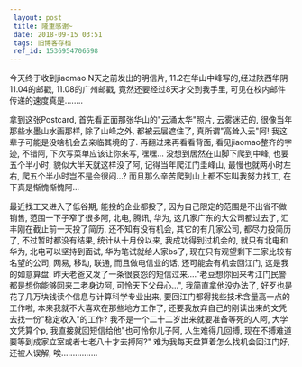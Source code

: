 ```yaml
---
 layout: post
 title: 隆重感谢~
 date: 2018-09-15 03:51
 tags: 旧博客存档
 ref_id: 1536954706598
---
```

今天终于收到jiaomao N天之前发出的明信片, 11.2在华山中峰写的,经过陕西华阴11.04的邮戳, 11.08的广州邮戳,
竟然还要经过8天才交到我手里, 可见在校内邮件传递的速度真是........



拿到这张Postcard, 首先看正面那张华山的"云涌太华"照片, 云雾迷茫的, 很像当年那些水墨山水画那样, 除了山峰之外, 都被云层遮住了,
真所谓"高耸入云"阿! 我这辈子可能是没啥机会去亲临其境的了. 再翻过来再看看背面, 看见jiaomao整齐的字迹, 不错阿, 下次写菜单应该让你来写,
嘿嘿... 没想到居然在山脚下爬到中峰, 也要五个半小时, 貌似大半天就这样没了阿, 记得当年爬江门圭峰山, 最慢也就两小时左右,
爬五个半小时岂不是会很闷...? 而且那么辛苦爬到山上都不忘叫我努力找工, 在下真是惭愧惭愧阿...



最近找工又进入了低谷期, 能投的企业都投了, 因为自己限定的范围是不出省不做销售, 范围一下子窄了很多阿, 北电, 腾讯, 华为,
这几家广东的大公司都过去了, 汇丰刚在截止前一天投了简历, 还不知有没有机会, 其它的有几家公司, 都尽力投简历了, 不过暂时都没有结果,
统计从十月份以来, 我成功得到过机会的, 就只有北电和华为, 北电可以坚持到面试, 华为笔试就给人家bs了, 现在只有观望剩下三家比较有名望的公司, 网易,
移动, 联通, 而且做电信业的话, 还可能会有机会回江门, 这是我的如意算盘.
昨天老爸又发了一条很哀怨的短信过来...."老豆想你回来考江门民警都是想你能够回来二老身边阿, 可怜天下父母心...", 我简直拿他没办法了,
好歹也是花了几万块钱读个信息与计算科学专业出来, 要回江门都得找些技术含量高一点的工作啦, 本来我就不大喜欢在那些地方工作了,
还要我放弃自己的刚读出来的文凭去找一份"稳定收入"的工作?  我不是一个二十二岁出来就要准备等死的人阿, 大学文凭算个p,
我直接就回短信给他"也可怜你儿子阿, 人生难得几回搏, 现在不搏难道要等到成家立室或者七老八十才去搏阿?" 难为我每天盘算着怎么找机会回江门好,
还被人误解, 唉................



